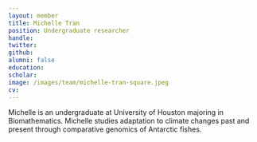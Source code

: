 ```yaml
---
layout: member
title: Michelle Tran
position: Undergraduate researcher
handle:
twitter:
github:
alumni: false
education:
scholar:
image: /images/team/michelle-tran-square.jpeg
cv:
---
```


Michelle is an undergraduate at University of Houston majoring in Biomathematics. Michelle studies adaptation to climate changes past and present through comparative genomics of Antarctic fishes.  
